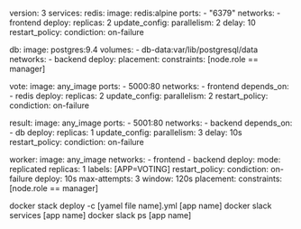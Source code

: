 version: 3
services:
  redis:
    image: redis:alpine
    ports:
      - "6379"
    networks:
      - frontend
    deploy:
      replicas: 2
      update_config:
        parallelism: 2
        delay: 10
      restart_policy:
        condiction: on-failure

  db:
    image: postgres:9.4
    volumes:
      - db-data:var/lib/postgresql/data
    networks:
      - backend
    deploy:
      placement:
        constraints: [node.role == manager]

  vote:
    image: any_image
    ports:
      - 5000:80
    networks:
      - frontend
    depends_on:
      - redis
    deploy:
      replicas: 2
      update_config:
        parallelism: 2
      restart_policy:
        condiction: on-failure

  result:
    image: any_image
    ports:
      - 5001:80
    networks:
      - backend
    depends_on:
      - db
    deploy:
      replicas: 1
      update_config:
        parallelism: 3
        delay: 10s
      restart_policy:
        condiction: on-failure
  
  worker:
    image: any_image
    networks:
      - frontend
      - backend
    deploy:
      mode: replicated
      replicas: 1
      labels: [APP=VOTING]
      restart_policy:
        condiction: on-failure
        deploy: 10s
        max-attempts: 3
        window: 120s
      placement:
        constraints: [node.role == manager]
        
 docker stack deploy -c [yamel file name].yml [app name]
 docker slack services [app name]
 docker slack ps [app name]
